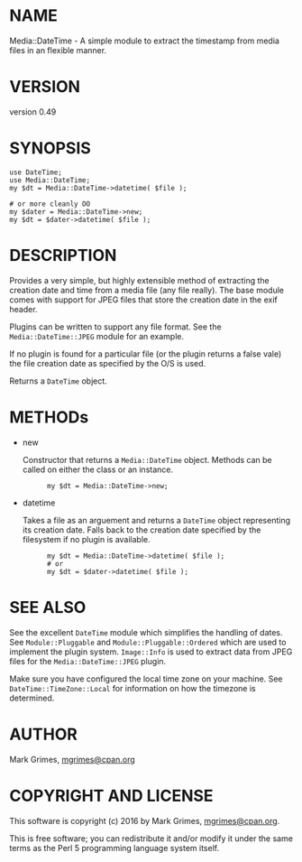 # NAME

Media::DateTime - A simple module to extract the timestamp from media files in an flexible manner.

# VERSION

version 0.49

# SYNOPSIS

    use DateTime;
    use Media::DateTime;
    my $dt = Media::DateTime->datetime( $file );
    
    # or more cleanly OO
    my $dater = Media::DateTime->new;
    my $dt = $dater->datetime( $file );

# DESCRIPTION

Provides a very simple, but highly extensible method of extracting the
creation date and time from a media file (any file really). The base
module comes with support for JPEG files that store the creation date 
in the exif header. 

Plugins can be written to support any file format. See the 
`Media::DateTime::JPEG` module for an example.

If no plugin is found for a particular file (or the plugin returns 
a false vale) the file creation date as specified by the O/S is used.

Returns a `DateTime` object.

# METHODs

- new

    Constructor that returns a `Media::DateTime` object. Methods can be
    called on either the class or an instance.

            my $dt = Media::DateTime->new;

- datetime

    Takes a file as an arguement and returns a `DateTime` object representing
    its creation date. Falls back to the creation date specified by the 
    filesystem if no plugin is available.

            my $dt = Media::DateTime->datetime( $file );
            # or
            my $dt = $dater->datetime( $file );

# SEE ALSO

See the excellent `DateTime` module which simplifies the handling of dates.
See `Module::Pluggable` and `Module::Pluggable::Ordered` which are used
to implement the plugin system. `Image::Info` is used to extract data from
JPEG files for the `Media::DateTime::JPEG` plugin.

Make sure you have configured the local time zone on your machine. See
`DateTime::TimeZone::Local` for information on how the timezone is 
determined.

# AUTHOR

Mark Grimes, <mgrimes@cpan.org>

# COPYRIGHT AND LICENSE

This software is copyright (c) 2016 by Mark Grimes, <mgrimes@cpan.org>.

This is free software; you can redistribute it and/or modify it under
the same terms as the Perl 5 programming language system itself.
